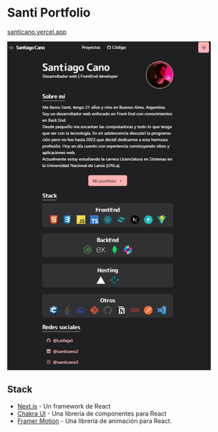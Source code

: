# Santi Portfolio

[santicano.vercel.app](santicano.vercel.app)

![Foto](./doc/1.png)

## Stack

- [Next.js](https://nextjs.org/) - Un framework de React
- [Chakra UI](https://chakra-ui.com/) - Una librería de componentes para React
- [Framer Motion](https://www.framer.com/motion/) - Una librería de animación para React.
